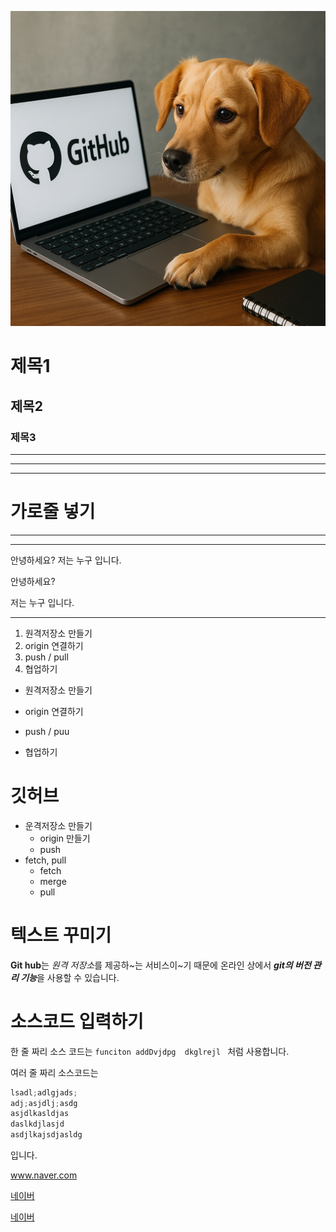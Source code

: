 ![프로필 이미지](./image.png)

# 제목1


## 제목2


### 제목3

---
---
---


# 가로줄 넣기
---
***

안녕하세요?
저는 누구 입니다.

안녕하세요?

저는 누구 입니다.

---

1. 원격저장소 만들기
2. origin 연결하기
3. push / pull
4. 협업하기

- 원격저장소 만들기
* origin 연결하기
+ push / puu
- 협업하기

# 깃허브

- 운격저장소 만들기
  - origin 만들기
  - push
- fetch, pull
  - fetch
  - merge
  - pull
 

# 텍스트 꾸미기

**Git hub**는 *원격 저장소*를 제공하~는 서비스이~기 때문에
온라인 상에서 ***git의 버전 관리 기능***을 사용할 수 있습니다.


# 소스코드 입력하기

한 줄 짜리 소스 코드는 `funciton addDvjdpg  dkglrejl ` 처럼 사용합니다.

여러 줄 짜리 소스코드는

```python
lsadl;adlgjads;
adj;asjdlj;asdg
asjdlkasldjas
daslkdjlasjd
asdjlkajsdjasldg
```
입니다.

www.naver.com

[네이버](www.naver.com)

[네이버](www.naver.com, "네이버 주소 입니다")
